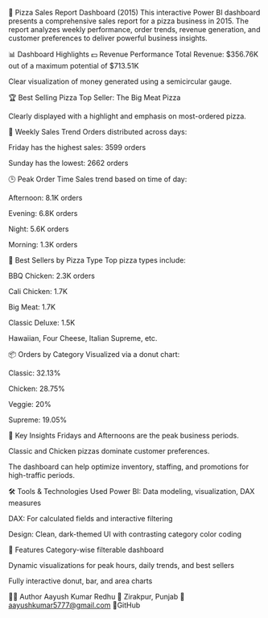 🍕 Pizza Sales Report Dashboard (2015)
This interactive Power BI dashboard presents a comprehensive sales report for a pizza business in 2015. The report analyzes weekly performance, order trends, revenue generation, and customer preferences to deliver powerful business insights.


📊 Dashboard Highlights
💵 Revenue Performance
Total Revenue: $356.76K out of a maximum potential of $713.51K

Clear visualization of money generated using a semicircular gauge.

🏆 Best Selling Pizza
Top Seller: The Big Meat Pizza

Clearly displayed with a highlight and emphasis on most-ordered pizza.

📅 Weekly Sales Trend
Orders distributed across days:

Friday has the highest sales: 3599 orders

Sunday has the lowest: 2662 orders

🕒 Peak Order Time
Sales trend based on time of day:

Afternoon: 8.1K orders

Evening: 6.8K orders

Night: 5.6K orders

Morning: 1.3K orders

🍕 Best Sellers by Pizza Type
Top pizza types include:

BBQ Chicken: 2.3K orders

Cali Chicken: 1.7K

Big Meat: 1.7K

Classic Deluxe: 1.5K

Hawaiian, Four Cheese, Italian Supreme, etc.

📦 Orders by Category
Visualized via a donut chart:

Classic: 32.13%

Chicken: 28.75%

Veggie: 20%

Supreme: 19.05%

🎯 Key Insights
Fridays and Afternoons are the peak business periods.

Classic and Chicken pizzas dominate customer preferences.

The dashboard can help optimize inventory, staffing, and promotions for high-traffic periods.

🛠️ Tools & Technologies Used
Power BI: Data modeling, visualization, DAX measures

DAX: For calculated fields and interactive filtering

Design: Clean, dark-themed UI with contrasting category color coding


📌 Features
Category-wise filterable dashboard

Dynamic visualizations for peak hours, daily trends, and best sellers

Fully interactive donut, bar, and area charts

👨‍💻 Author
Aayush Kumar Redhu
📍 Zirakpur, Punjab
📧 aayushkumar5777@gmail.com
🔗GitHub
